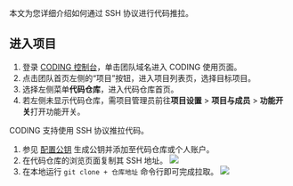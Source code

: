 本文为您详细介绍如何通过 SSH 协议进行代码推拉。

## 进入项目

1. 登录 [CODING 控制台](https://console.cloud.tencent.com/coding)，单击团队域名进入 CODING 使用页面。
2. 点击团队首页左侧的“项目”按钮，进入项目列表页，选择目标项目。
3. 选择左侧菜单**代码仓库**，进入代码仓库首页。
4. 若左侧未显示代码仓库，需项目管理员前往**项目设置** > **项目与成员** > **功能开关**打开功能开关。

CODING 支持使用 SSH 协议推拉代码。

1.  参见 [配置公钥](https://cloud.tencent.com/document/product/1112/64250) 生成公钥并添加至代码仓库或个人账户。
2.  在代码仓库的浏览页面复制其 SSH 地址。
![](https://qcloudimg.tencent-cloud.cn/raw/811d75d30a715bb74dcd03b157504f6e.png)
3.  在本地运行 `git clone + 仓库地址` 命令行即可完成拉取。
![](https://qcloudimg.tencent-cloud.cn/raw/c0e70032484c55eeb4bf4c4dc0fbd638.png)
